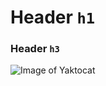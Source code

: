 # Header `h1`
### Header `h3`

![Image of Yaktocat](https://octodex.github.com/images/yaktocat.png)
